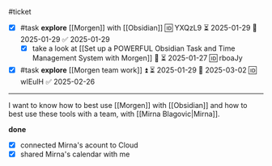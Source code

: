 #ticket

- [x] #task **explore** [[Morgen]] with [[Obsidian]] 🆔 YXQzL9 ⏳ 2025-01-29 📅 2025-01-29 ✅ 2025-01-29
	- [x] take a look at [[Set up a POWERFUL Obsidian Task and Time Management System with Morgen]] 🔼 ⏳ 2025-01-27 🆔 rboaJy
- [x] #task **explore** [[Morgen team work]] ⏫ ⏳ 2025-01-29 📅 2025-03-02 🆔 wIEulH ✅ 2025-02-26

---

I want to know how to best use [[Morgen]] with [[Obsidian]] and how to best use these tools with a team, with [[Mirna Blagovic|Mirna]].

**done**
- [x] connected Mirna's acount to Cloud
- [x] shared Mirna's calendar with me
